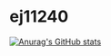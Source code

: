 # ej11240

[![Anurag's GitHub stats](https://github-readme-stats.vercel.app/api?username=ej11240)](https://github.com/anuraghazra/github-readme-stats)
